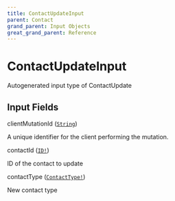 ```yaml
---
title: ContactUpdateInput
parent: Contact
grand_parent: Input Objects
great_grand_parent: Reference
---
```


<h1>ContactUpdateInput</h1>

Autogenerated input type of ContactUpdate

<h2>Input Fields</h2>

<div class="field-entry ">
  <span id="client_mutation_id" class="field-name anchored">clientMutationId (<code><a href="/docs/reference/scalar/string">String</a></code>)</span>

  <div class="description-wrapper">
   <p>A unique identifier for the client performing the mutation.</p>

  </div>
</div>

<div class="field-entry ">
  <span id="contact_id" class="field-name anchored">contactId (<code><a href="/docs/reference/scalar/id">ID!</a></code>)</span>

  <div class="description-wrapper">
   <p>ID of the contact to update</p>

  </div>
</div>

<div class="field-entry ">
  <span id="contact_type" class="field-name anchored">contactType (<code><a href="/docs/reference/enum/contact_type">ContactType!</a></code>)</span>

  <div class="description-wrapper">
   <p>New contact type</p>

  </div>
</div>

